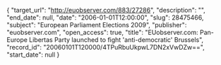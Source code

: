 {
  "target_url": "http://euobserver.com/883/27286", 
  "description": "", 
  "end_date": null, 
  "date": "2006-01-01T12:00:00", 
  "slug": 28475466, 
  "subject": "European Parliament Elections 2009", 
  "publisher": "euobserver.com", 
  "open_access": true, 
  "title": "EUobserver.com: Pan-Europe Libertas Party launched to fight 'anti-democratic' Brussels", 
  "record_id": "20060101T120000/4TPuRbuUkpwL7DN2xVwDZw==", 
  "start_date": null
}

